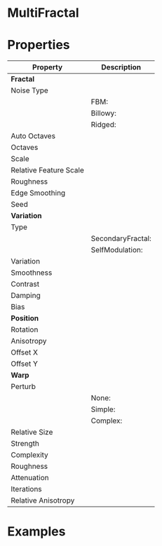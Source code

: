 # MultiFractal


# Properties


| Property | Description| 
| -------- | -----------|
| **Fractal** |  |
| Noise Type |  |
| | FBM: <desc> |
| | Billowy: <desc> |
| | Ridged: <desc> |
| Auto Octaves |  |
| Octaves |  |
| Scale |  |
| Relative Feature Scale |  |
| Roughness |  |
| Edge Smoothing |  |
| Seed |  |
| **Variation** |  |
| Type |  |
| | SecondaryFractal: <desc> |
| | SelfModulation: <desc> |
| Variation |  |
| Smoothness |  |
| Contrast |  |
| Damping |  |
| Bias |  |
| **Position** |  |
| Rotation |  |
| Anisotropy |  |
| Offset X |  |
| Offset Y |  |
| **Warp** |  |
| Perturb |  |
| | None: <desc> |
| | Simple: <desc> |
| | Complex: <desc> |
| Relative Size |  |
| Strength |  |
| Complexity |  |
| Roughness |  |
| Attenuation |  |
| Iterations |  |
| Relative Anisotropy |  |




# Examples
